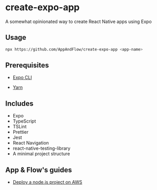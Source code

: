 # create-expo-app

A somewhat opinionated way to create React Native apps using Expo

## Usage

```sh
npx https://github.com/AppAndFlow/create-expo-app <app-name>
```

## Prerequisites

- [Expo CLI](https://www.npmjs.com/package/expo-cli)

- [Yarn](https://www.npmjs.com/package/yarn)

## Includes

- Expo
- TypeScript
- TSLint
- Prettier
- Jest
- React Navigation
- react-native-testing-library
- A minimal project structure

## App & Flow's guides

- [Deploy a node.js project on AWS](https://docs.google.com/document/d/1nUL_zMvkNROrDVArjI02vWWp5FstCHyhkKndKukECuk/edit?usp=sharing) 
